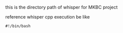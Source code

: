 this is the directory path of whisper for MKBC project

reference whisper cpp execution be like
```
#!/bin/bash
```

